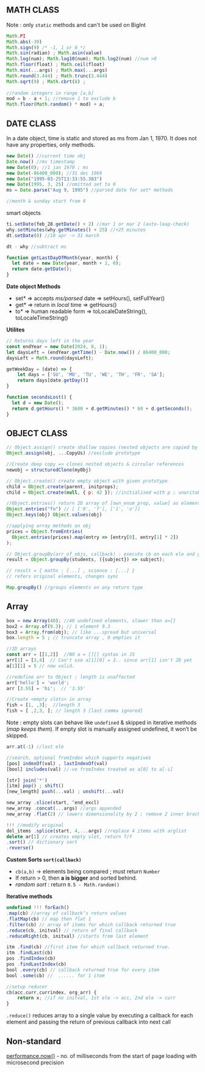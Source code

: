 ## MATH CLASS

Note : only `static` methods and can't be used on BigInt

```js
Math.PI
Math.abs(-39)
Math.sign(9) /* -1, 1 or 0 */
Math.sin(radian) ; Math.asin(value) 
Math.log(num); Math.log10(num); Math.log2(num) //num >0
Math.floor(float) ; Math.ceil(float)
Math.min(...args) ; Math.max(...args)
Math.round(3.444) ; Math.trunc(3.444)
Math.sqrt(9) ; Math.cbrt(8) ;
  
//random integers in range [a,b]
mod = b - a + 1; //remove 1 to exclude b
Math.floor(Math.random() * mod) + a;
```

## DATE CLASS

In a date object, time is static and stored as ms from Jan 1, 1970. It does not have any properties, only methods.

```js
new Date() //current time obj
Date.now() //ms timestamp
new Date(0); //1 jan 1970 ; ms
new Date(-86400_000); //31 dec 1969
new Date("1995-03-25T13:33:55.383") 
new Date(1995, 3, 25) //omitted set to 0
ms = Date.parse("Aug 9, 1995") //parsed date for set* methods

//month & sunday start from 0
```

smart objects
```jsx
ti.setDate(feb_28.getDate() + 2) //mar 1 or mar 2 (auto-leap-check)
why.setMinutes(why.getMinutes() + 25) //+25 minutes
dt.setDate(0) //18 apr -> 31 march

dt - why //subtract ms

function getLastDayOfMonth(year, month) {
  let date = new Date(year, month + 1, 0);
  return date.getDate();
}
```

__Date object Methods__
- set* => accepts *ms/parsed* date => setHours(), setFullYear()
- get* => return in *local* time => getHours()
- to* => human readable form => toLocaleDateString(), toLocaleTimeString()


**Utilites**
```js
// Returns days left in the year
const endYear = new Date(2024, 0, 1); 
let daysLeft = (endYear.getTime() - Date.now()) / 86400_000;
daysLeft = Math.round(daysLeft);

getWeekDay = (date) => {
	let days = ['SU', 'MO', 'TU', 'WE', 'TH', 'FR', 'SA'];
	return days[date.getDay()]
}

function secondsLost() {
  let d = new Date();
  return d.getHours() * 3600 + d.getMinutes() * 60 + d.getSeconds();
}
```
  

## OBJECT CLASS  

```js
// Object.assign() create shallow copies (nested objects are copied by reference)
Object.assign(obj, ...CopyUs) //exclude prototype

//Create deep copy => clones nested objects & circular references
newobj = structuredClone(myObj)

// Object.create() create empty object with given prototype
child = Object.create(parent, initprops); 
child = Object.create(null, { p: 42 }); //initialised with p ; unwritable by default

//Object.entries() return 2D array of [own_enum_prop, value] as elements
Object.entries("fo") // [ ['0', 'f'], ['1', 'o']]
Object.keys(obj) Object.values(obj)

//applying array methods on obj
prices = Object.fromEntries(
  Object.entries(prices).map(entry => [entry[0], entry[1] * 2])
);

// Object.groupBy(arr_of_objs, callback) : execute cb on each ele and group elements based on callback’s return.
result = Object.groupBy(students, ({subject}) => subject);

// result = { maths : [...] , science : [...] }
// refers original elements, changes sync

Map.groupBy() //groups elements on any return type
```


## Array

```jsx
box = new Array(40); //40 undefined elements, slower than a=[]
box2 = Array.of(9.3); // 1 element 9.3
box3 = Array.from(obj); // like ...spread but universal
box.length = 5 ; // truncate array , 0 empties it

//2D arrays 
const arr = [[1,2]]  //NO a = [][] syntax in JS
arr[1] = [3,4]  // Can't use a[1][0] = 3.. since arr[1] isn't 2D yet
a[1][1] = 5 // now valid.

//redefine arr to Object ; length is unaffected
arr['hello'] = 'world';
arr [3.55] = 'hi';  // '3.55'

//Create <empty slots> in array
fish = [1, ,3];  //length 3
fish = [ ,2,3, ]; // length 3 [last comma ignored]
```

Note : empty slots can behave like `undefined` & skipped in iterative methods (*map keeps them*). If empty slot is manually assigned undefined, it won’t be skipped.

```jsx
arr.at(-1) //last ele

//search, optional fromIndex which supports negatives 
[pos] indexOf(val) , lastIndexOf(val) 
[bool] includes(val) //-ve fromIndex treated as a[0] to a[-i]

[str] join('*') 
[itm] pop() ; shift() 
[new_length] push(...val) ; unshift(...val)

new_array .slice(start, ^end_excl)
new_array .concat(...args) //args appended
new_array .flat(2) // lowers dimensionality by 2 ; remove 2 inner brackets

!!! //modify original
del_items .splice(start, 4,...args) //replace 4 items with arglist
delete ar[1] // creates empty slot, return T/f
.sort() // dictionary sort
.reverse()
```

**Custom Sorts `sort(callback)`**
- `cb(a,b)` -> elements being compared ; must return `Number`
- If return > 0, then **a is bigger** and sorted behind.
- *random sort* : return `0.5 - Math.random()`

**Iterative methods**
```jsx
undefined !!! forEach()
.map(cb) //array of callback’s return values
.flatMap(cb) // map then flat 1
.filter(cb) // array of items for which callback returned true
.reduce(cb, initval) // return of final callback
.reduceRight(cb, initval) //starts from last element

itm .find(cb) //first item for which callback returned true.
itm .findLast(cb)
pos .findIndex(cb) 
pos .findLastIndex(cb)
bool .every(cb) // callback returned true for every item
bool .some(cb) //  ...... for 1 item

//setup reducer
cb(acc,curr,currindex, org_arr) { 
	return x; //if no initval, 1st ele -> acc, 2nd ele -> curr
}
```

`.reduce()` reduces array to a single value by executing a callback for each element and passing the return of previous callback into next call

## Non-standard

[performance.now()](https://developer.mozilla.org/en-US/docs/Web/API/Performance/now) - no. of milliseconds from the start of page loading with microsecond precision